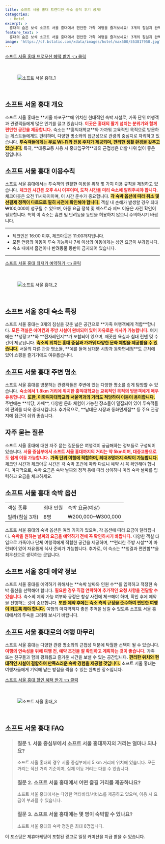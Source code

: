 ```yaml
---
title: 소프트 서울 홍대 트렌디한 숙소 솔직 후기 공개!
categories:
  - Hotel
excerpt: >
  홍대의 숨은 보석 소프트 서울 홍대에서 편안한 가족 여행을 즐겨보세요! 3개의 침실과 완벽한 시설을 갖춘 이 빌라에서 서울 중심부의 매력을 만끽할 수 있습니다. 예약은 필수!
feature_text: >
  홍대의 숨은 보석 소프트 서울 홍대에서 편안한 가족 여행을 즐겨보세요! 3개의 침실과 완벽한 시설을 갖춘 이 빌라에서 서울 중심부의 매력을 만끽할 수 있습니다. 예약은 필수!
image: 'https://cf.bstatic.com/xdata/images/hotel/max500/553817950.jpg?k=c26bacb85b2d8968d5d3fcb3fd430b7f80c5e5664a697ceb74046bf8cd54b6f1&o=&hp=1'
---
```


<p><a class="modoo-button" href="https://tinyurl.com/2b93h8so" rel="nofollow noopener">소프트 서울 홍대 프로모션 혜택 받기 👈 클릭</a></p><br/>
<figure class="image"><img alt="소프트 서울 홍대_1" src="https://cf.bstatic.com/xdata/images/hotel/max1024x768/553817889.jpg?k=3d15ccecac33c48890abaec02f682e71153e81013c0886111a3d297ca7417146&amp;o=&amp;hp=1"/></figure><br/>

<h2 id="소프트서울홍대개요">소프트 서울 홍대 개요</h2>
<p>소프트 서울 홍대는 **서울 마포구**에 위치한 현대적인 숙박 시설로, 가족 단위 여행객과 관광객들에게 많은 인기를 끌고 있습니다. <b><span style="color: #ee2323;">이곳은 홍대의 활기 넘치는 분위기와 함께 편안한 공간을 제공합니다.</span></b> 숙소는 **홍익대학교**와 가까워 교육적인 목적으로 방문하는 게스트들에게도 편리하며, 다양한 명소와의 접근성으로 관광의 중심지로 자리하고 있습니다. <b><span style="background-color: #ffe066;">투숙객들에게는 무료 Wi-Fi와 전용 주차가 제공되며, 편리한 생활 환경을 갖추고 있습니다.</span></b> 특히, **대중교통 사용 시 홍대입구역**과의 근접성은 더할 나위 없이 좋은 점입니다.</p>
<h2 id="이용수칙">소프트 서울 홍대 이용수칙</h2>
<p>소프트 서울 홍대에서는 투숙객의 원활한 이용을 위해 몇 가지 이용 규칙을 제정하고 있습니다. <b><span style="color: #ee2323;">체크인 시간은 오후 4시 이후이며, 도착 시간을 미리 숙소에 알려주셔야 합니다.</span></b> 체크아웃은 오전 11시까지이며, 이 시간 준수가 중요합니다. <b><span style="background-color: #ffe066;">각 숙박 옵션에 따라 취소 및 선결제 정책이 다르므로 필히 사전에 확인해야 합니다.</span></b> 객실 내 손해가 발생할 경우 최대 ₩100,000이 청구될 수 있으며, 아동 요금 정책 및 엑스트라 베드 이용은 사전 확인이 필요합니다. 특히 이 숙소는 흡연 및 반려동물 동반을 허용하지 않으니 주의하시기 바랍니다.</p>
<hr/>
<ul>
<li>체크인은 16:00 이후, 체크아웃은 11:00까지입니다.</li>
<li>모든 연령의 아동이 투숙 가능하나 7세 이상의 아동에게는 성인 요금이 부과됩니다.</li>
<li>숙소 내에서 흡연이나 반려동물 동반이 금지되어 있습니다.</li>
</ul>
<hr/>
<p><a class="modoo-button" href="https://tinyurl.com/2b93h8so" rel="nofollow noopener">소프트 서울 홍대 최저가 예약하기 👈 클릭</a></p><br/>
<figure class="image"><img alt="소프트 서울 홍대_2" src="https://cf.bstatic.com/xdata/images/hotel/max500/553817950.jpg?k=c26bacb85b2d8968d5d3fcb3fd430b7f80c5e5664a697ceb74046bf8cd54b6f1&amp;o=&amp;hp=1"/></figure><br/>
<h2 id="숙소특징">소프트 서울 홍대 숙소 특징</h2>
<p>소프트 서울 홍대는 3개의 침실을 갖춘 넓은 공간으로 **가족 여행객에게 적합**합니다. <b><span style="color: #ee2323;">모든 객실은 에어컨과 주방 시설이 완비되어 있어 자유로운 식사가 가능합니다.</span></b> 여기에는 **냉장고**와 **전자레인지**가 포함되어 있으며, 깨끗한 욕실과 침대 린넨 및 수건이 제공됩니다. <b><span style="background-color: #ffe066;">숙소의 위치는 홍대 중심과 가까워 다양한 문화 체험을 제공받을 수 있습니다.</span></b> 서울의 다른 관광 명소들, **예를 들어 남대문 시장과 동화면세점**도 근처에 있어 쇼핑을 즐기기에도 여유롭습니다.</p>
<h2 id="주변명소">소프트 서울 홍대 주변 명소</h2>
<p>소프트 서울 홍대를 방문하는 관광객들은 주변에 있는 다양한 명소를 쉽게 탐방할 수 있습니다. <b><span style="color: #ee2323;">숙소에서 1.8km 거리에 위치한 홍익대학교는 교육적인 목적의 방문객에게 매우 유용합니다.</span></b> <b><span style="background-color: #ffe066;">또한, 이화여자대학교와 서울역과의 거리도 적당하여 이동이 용이합니다.</span></b> 주변에는 **식당, 카페**, 다양한 문화 체험이 가능한 장소들이 밀집되어 있어 투숙객들의 편의를 더욱 증대시킵니다. 추가적으로, **남대문 시장과 동화면세점** 등 주요 관광지에 접근이 쉬워 좋습니다.</p>
<h2 id="자주묻는질문">자주 묻는 질문</h2>
<p>소프트 서울 홍대에 대한 자주 묻는 질문들은 여행객이 궁금해하는 정보들로 구성되어 있습니다. <b><span style="color: #ee2323;">서울 중심부에서 소프트 서울 홍대까지의 거리는 약 5km이며, 대중교통으로도 쉽게 이동 가능합니다.</span></b> <b><span style="background-color: #ffe066;">가족 단위 여행에 적합하며, 최대 8명까지 숙박이 가능합니다.</span></b> 체크인 시간과 체크아웃 시간은 각 숙박 조건에 따라 다르니 예약 시 꼭 확인해야 합니다. 마지막으로, 숙박 요금은 숙박 날짜와 정책 등에 따라 상이하니 미리 숙박 날짜를 입력하고 요금을 체크하세요.</p>
<h2 id="숙박옵션">소프트 서울 홍대 숙박 옵션</h2>
<table>
<tr>
<td>객실 종류</td>
<td>최대 인원</td>
<td>숙박 요금(예상)</td>
</tr>
<tr>
<td>빌라(침실 3개)</td>
<td>8명</td>
<td>₩200,000~₩300,000</td>
</tr>
</table>
<p>소프트 서울 홍대의 숙박 옵션은 여러 가지가 있으며, 각 옵션에 따라 요금이 달라집니다. <b><span style="color: #ee2323;">숙박을 원하는 날짜의 요금을 예약하기 전에 꼭 확인하시기 바랍니다.</span></b> 다양한 객실 타입으로 가족이나 단체 여행객에게 적합한 공간을 제공하며, **편리한 주방 시설**이 마련되어 있어 자유롭게 식사 준비가 가능합니다. 추가로, 이 숙소는 **청결과 편안함**을 최우선으로 생각하는 곳입니다.</p>
<h2 id="예약정보">소프트 서울 홍대 예약 정보</h2>
<p>소프트 서울 홍대를 예약하기 위해서는 **숙박 날짜와 인원 수**를 입력하고 적정한 숙박 옵션을 선택해야 합니다. <b><span style="color: #ee2323;">필요한 경우 직접 연락하여 추가적인 요청 사항을 전달할 수 있습니다.</span></b> 숙소의 예약 가능 여부와 규정은 항상 사전에 체크해야 하며, 확인 후에 예약을 진행하는 것이 중요합니다. <b><span style="background-color: #ffe066;">또한 예약 후에는 숙소 측의 규정을 준수하여 편안한 여행이 되도록 해야 합니다.</span></b> 여행의 마지막까지 좋은 추억을 남길 수 있도록 소프트 서울 홍대에서의 투숙을 고려해 보시기 바랍니다.</p>
<h2 id="여행마무리">소프트 서울 홍대로의 여행 마무리</h2>
<p>소프트 서울 홍대는 다양한 관광 명소와의 근접성 덕분에 탁월한 선택이 될 수 있습니다. <b><span style="color: #ee2323;">여행의 연속성을 위해 여행 전, 예약 조건을 잘 확인하고 계획하는 것이 좋습니다.</span></b> 가족 또는 친구들과 함께 평화롭고 즐거운 시간을 보낼 수 있는 공간입니다. <b><span style="background-color: #ffe066;">편리한 위치와 현대적인 시설이 결합하여 만족스러운 숙박 경험을 제공할 것입니다.</span></b> 소프트 서울 홍대는 여행자들에게 기억에 남는 방점을 찍을 수 있는 완벽한 장소입니다.</p>

<p><a class="modoo-button" href="https://tinyurl.com/2b93h8so" rel="nofollow noopener">소프트 서울 홍대 할인 혜택 받기 👈 클릭</a></p><br>

<figure class="image"><img src="https://cf.bstatic.com/xdata/images/hotel/max500/553818016.jpg?k=2ca93b3c38e1733d3fc62590b60685d22d2946a7a79b96bb5a9938e3daf23fd6&o=&hp=1" alt="소프트 서울 홍대_3"></figure><br>
<h2 id="소프트 서울 홍대_FAQ">소프트 서울 홍대 FAQ</h2>
<div itemscope="" itemtype="https://schema.org/FAQPage"> 
<blockquote> 
<div itemscope="" itemprop="mainEntity" itemtype="https://schema.org/Question"> 
<h3 id="질문_1" itemprop="name">질문 1. 서울 중심부에서 소프트 서울 홍대까지의 거리는 얼마나 되나요?</h3> 
<div itemscope="" itemprop="acceptedAnswer" itemtype="https://schema.org/Answer"> 
<span itemprop="text"> 
<p>소프트 서울 홍대의 경우 서울 중심부에서 5 km 거리에 위치해 있습니다. 모든 거리는 직선 거리 기준이며, 실제 이동 거리는 다를 수 있습니다.</p> 
</span> 
</div> 
</div> 

<div itemscope="" itemprop="mainEntity" itemtype="https://schema.org/Question"> 
<h3 id="질문_2" itemprop="name">질문 2. 소프트 서울 홍대에서 어떤 즐길 거리를 제공하나요?</h3> 
<div itemscope="" itemprop="acceptedAnswer" itemtype="https://schema.org/Answer"> 
<span itemprop="text"> 
<p>소프트 서울 홍대에서는 다양한 액티비티/서비스를 제공하고 있으며, 이용 시 요금이 부과될 수 있습니다.</p> 
</span> 
</div> 
</div> 

<div itemscope="" itemprop="mainEntity" itemtype="https://schema.org/Question"> 
<h3 id="질문_3" itemprop="name">질문 3. 소프트 서울 홍대에는 몇 명이 숙박할 수 있나요?</h3> 
<div itemscope="" itemprop="acceptedAnswer" itemtype="https://schema.org/Answer"> 
<span itemprop="text"> 
<p>소프트 서울 홍대의 숙박 정원은 최대 8명입니다.</p> 
</span> 
</div> 
</div> 
</blockquote> 
</div><p>이 포스팅은 제휴마케팅이 포함된 광고로 일정 커미션을 지급 받을 수 있습니다.</p>

